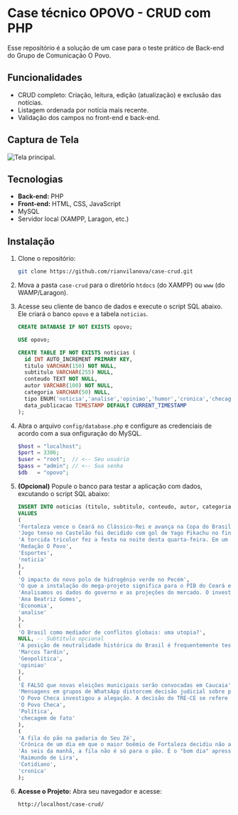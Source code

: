 # Case técnico OPOVO - CRUD com PHP
Esse repositório é a solução de um case para o teste prático de Back-end do Grupo de Comunicação O Povo.

## Funcionalidades

* CRUD completo: Criação, leitura, edição (atualização) e exclusão das notícias.
* Listagem ordenada por notícia mais recente.
* Validação dos campos no front-end e back-end.

## Captura de Tela

![Tela principal.](https://i.imgur.com/AJNQHTG.png)

## Tecnologias
* **Back-end:** PHP
* **Front-end:** HTML, CSS, JavaScript
* MySQL
* Servidor local (XAMPP, Laragon, etc.)

## Instalação
1.  Clone o repositório:
    ```bash
    git clone https://github.com/rianvilanova/case-crud.git
    ```

2. Mova a pasta `case-crud` para o diretório `htdocs` (do XAMPP) ou `www` (do WAMP/Laragon).

3. Acesse seu cliente de banco de dados  e execute o script SQL abaixo. Ele criará o banco `opovo` e a tabela `noticias`.

    ```sql
    CREATE DATABASE IF NOT EXISTS opovo;
    
    USE opovo;
    
    CREATE TABLE IF NOT EXISTS noticias (
      id INT AUTO_INCREMENT PRIMARY KEY,
      titulo VARCHAR(150) NOT NULL,
      subtitulo VARCHAR(255) NULL,
      conteudo TEXT NOT NULL,
      autor VARCHAR(100) NOT NULL,
      categoria VARCHAR(50) NULL,
      tipo ENUM('noticia','analise','opiniao','humor','cronica','checagem de fato') NOT NULL,
      data_publicacao TIMESTAMP DEFAULT CURRENT_TIMESTAMP
    );
    ```

4. Abra o arquivo `config/database.php` e configure as credenciais de acordo com a sua onfiguração do MySQL.

    ```php
    $host = "localhost";
    $port = 3306;
    $user = "root";  // <-- Seu usuário
    $pass = "admin"; // <-- Sua senha
    $db   = "opovo";
    ```

5.  **(Opcional)** Popule o banco
    para testar a aplicação com dados, excutando o script SQL abaixo:

    ```sql
    INSERT INTO noticias (titulo, subtitulo, conteudo, autor, categoria, tipo) 
    VALUES 
    (
    'Fortaleza vence o Ceará no Clássico-Rei e avança na Copa do Brasil',
    'Jogo tenso no Castelão foi decidido com gol de Yago Pikachu no final do segundo tempo.',
    'A torcida tricolor fez a festa na noite desta quarta-feira. Em um jogo disputado, o Leão do Pici mostrou superioridade tática e garantiu a vaga para a próxima fase da competição nacional.',
    'Redação O Povo',
    'Esportes',
    'noticia'
    ),
    (
    'O impacto do novo polo de hidrogênio verde no Pecém',
    'O que a instalação do mega-projeto significa para o PIB do Ceará e a geração de empregos na região?',
    'Analisamos os dados do governo e as projeções do mercado. O investimento estrangeiro é vultoso, mas os desafios logísticos e de mão-de-obra qualificada precisam ser endereçados.',
    'Ana Beatriz Gomes',
    'Economia',
    'analise'
    ),
    (
    'O Brasil como mediador de conflitos globais: uma utopia?',
    NULL, -- Subtítulo opcional
    'A posição de neutralidade histórica do Brasil é frequentemente testada. Em um mundo polarizado, manter-se neutro não é o mesmo que ser irrelevante, mas sim uma escolha estratégica que pode (ou não) trazer dividendos.',
    'Marcos Tardin',
    'Geopolítica',
    'opiniao'
    ),
    (
    'É FALSO que novas eleições municipais serão convocadas em Caucaia',
    'Mensagens em grupos de WhatsApp distorcem decisão judicial sobre processo eleitoral.',
    'O Povo Checa investigou a alegação. A decisão do TRE-CE se refere a um caso específico de prestação de contas de um vereador, e não tem qualquer poder de anular o resultado da eleição majoritária.',
    'O Povo Checa',
    'Política',
    'checagem de fato'
    ),
    (
    'A fila do pão na padaria do Seu Zé',
    'Crônica de um dia em que o maior boêmio de Fortaleza decidiu não aparecer para o "trabalho".',
    'Às seis da manhã, a fila não é só para o pão. É o "bom dia" apressado, a fofoca rápida sobre o jogo de ontem, e o cheiro de café que se mistura com a maresia. A padaria é o verdadeiro parlamento do bairro.',
    'Raimundo de Lira',
    'Cotidiano',
    'cronica'
    );
    ```

6.  **Acesse o Projeto:**
    Abra seu navegador e acesse:
    ```
    http://localhost/case-crud/
    ```